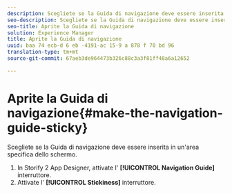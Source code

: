 ```yaml
---
description: Scegliete se la Guida di navigazione deve essere inserita in un'area specifica dello schermo.
seo-description: Scegliete se la Guida di navigazione deve essere inserita in un'area specifica dello schermo.
seo-title: Aprite la Guida di navigazione
solution: Experience Manager
title: Aprite la Guida di navigazione
uuid: baa 74 ecb-d 6 eb -4191-ac 15-9 a 878 f 70 bd 96
translation-type: tm+mt
source-git-commit: 67aeb3de964473b326c88c3a3f81ff48a6a12652

---
```



# Aprite la Guida di navigazione{#make-the-navigation-guide-sticky}

Scegliete se la Guida di navigazione deve essere inserita in un&#39;area specifica dello schermo.

1. In Storify 2 App Designer, attivate l&#39; **[!UICONTROL Navigation Guide]** interruttore.
1. Attivate l&#39; **[!UICONTROL Stickiness]** interruttore.
